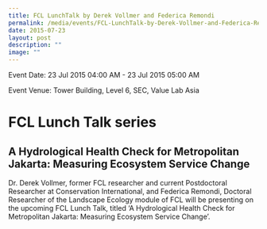 ```yaml
---
title: FCL LunchTalk by Derek Vollmer and Federica Remondi
permalink: /media/events/FCL-LunchTalk-by-Derek-Vollmer-and-Federica-Remondi/
date: 2015-07-23
layout: post
description: ""
image: ""
---
```

Event Date: 23 Jul 2015 04:00 AM - 23 Jul 2015 05:00 AM

Event Venue: Tower Building, Level 6, SEC, Value Lab Asia

FCL Lunch Talk series
=====================

A Hydrological Health Check for Metropolitan Jakarta: Measuring Ecosystem Service Change
----------------------------------------------------------------------------------------

Dr. Derek Vollmer, former FCL researcher and current Postdoctoral Researcher at Conservation International, and Federica Remondi, Doctoral Researcher of the Landscape Ecology module of FCL will be presenting on the upcoming FCL Lunch Talk, titled ‘A Hydrological Health Check for Metropolitan Jakarta: Measuring Ecosystem Service Change’.